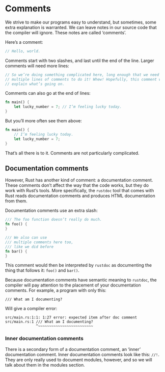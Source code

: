 # Comments

We strive to make our programs easy to understand, but sometimes, some extra explanation is warranted.
We can leave notes in our source code that the compiler will ignore.
These notes are called ‘comments’.

Here’s a comment:

```rust
// Hello, world.
```

Comments start with two slashes, and last until the end of the line.
Larger comments will need more lines:

```rust
// So we’re doing something complicated here, long enough that we need
// multiple lines of comments to do it! Whew! Hopefully, this comment will
// explain what’s going on.
```

Comments can also go at the end of lines:

```rust
fn main() {
    let lucky_number = 7; // I’m feeling lucky today.
}
```

But you’ll more often see them above:

```rust
fn main() {
    // I’m feeling lucky today.
    let lucky_number = 7;
}
```

That’s all there is to it. Comments are not particularly complicated.

## Documentation comments

However, Rust has another kind of comment: a documentation comment.
These comments don’t affect the way that the code works, but they do work with Rust’s tools.
More specifically, the `rustdoc` tool that comes with Rust reads documentation comments and produces HTML documentation from them.

Documentation comments use an extra slash:

```rust
/// The foo function doesn’t really do much.
fn foo() {
}

/// We also can use
/// multiple comments here too,
/// like we did before
fn bar() {
}
```

This comment would then be interpreted by `rustdoc` as documenting the thing that follows it: `foo()` and `bar()`.

Because documentation comments have semantic meaning to `rustdoc`, the compiler will pay attention to the placement
of your documentation comments.
For example, a program with only this:

```rust,ignore
/// What am I documenting?
```

Will give a compiler error:

```text
src/main.rs:1:1: 1:27 error: expected item after doc comment
src/main.rs:1 /// What am I documenting?
              ^~~~~~~~~~~~~~~~~~~~~~~~~~
```

### Inner documentation comments

There is a secondary form of a documentation comment, an ‘inner’ documentation comment.
Inner documentation comments look like this: `//!`.
They are only really used to document modules, however, and so we will talk about them in the modules section.
